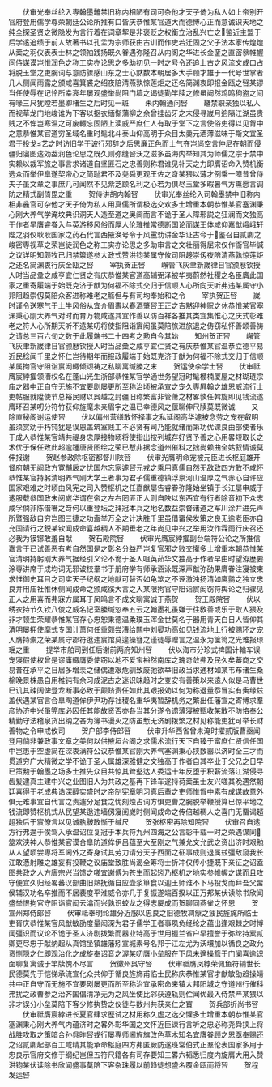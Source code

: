 <!-- { "loadSidebar": true } -->
　　伏审光奉丝纶入専翰墨鼇禁旧称内相陋有司可杂他才天子倚为私人如上帝别开官府登用儒学尊荣朝廷公论所推有口皆庆恭惟某官道大而德愽心正而意诚识天地之纯全探圣贤之微隐发为言行着在词章挈是非褒贬之权衡立治乱兴亡之鉴近主盟于后学逺追绩于前人故著书以孔孟为宗师获由古训而作史若迁固之父子法本家传煌煌从槖之羽仪表表士林之领袖践扬既久眷遇弥隆召从内阁之华进长金銮之直密叅帷幄间侍谋谟岂惟润色之称工实亦论思之多助初见一时之号令还追上古之风流文成口占将脱玉堂之吏腕词与意防骤感山东之士心黙数本朝居多大手顾才雄于一代号世掌者几人侧闻雨露之颁咸喜箕裘之绍夜陪清燕孰惊莲炬之还名简渊衷即报金瓯之唘某谬当任使辱在记怜所幸衰年屡观盛举尚阻门墙之谒徒勤竿牍之修虽阙然鸡鸣狗盗之间有喙三尺犹瞠若墨卿楮生之后时见一斑
　　朱内翰通问唘
　　鼇禁职亲独以私人而视草龙门地峻谁为下客以抠衣缅惭蒲柳之余曾挂齿牙之末侵寻嵗月逈隔江湖虽贵贱之不侔岂寒温之可废輙忘固陋上渎威严庶仁人有取于堂下之言使俗吏得以见胷中之意恭惟某官道穷圣域名重时髦北斗泰山仰高明于众目太羮元酒薄滋味于斯文宜圣君于投戈艺之时访旧学于诐行邪辞之后思亷正色而士气夺岂尚空言仲尼在朝而侵疆归寖图逺効葢润色论思之既久则弥缝唘沃之滋多虽海内举知其为师儒之宗于禁中实赖以裁军旅之事言求诸道自坚匪石之忠善则称君谁见补天之力即膺诏命入赞机衡选众而举伊臯遂契帝心之简耻君不及尧舜更观王佐之竒某猥以薄才例乘一障昔曾侍夫子虽文章之事庶几可闻然不见紫芝顾名利之心若为俱尽玉堂多暇暑气方熏愿言调防之精式副倚毘之重
　　贺侍讲胡内翰唘
　　伏审光奉丝纶入司翰墨禁中旧称内相非麄官可杂他才天子倚为私人用真儒所谓极选交欢多士增重本朝恭惟某官塞渊秉心刚大养气学淹坟典识洞天人造至道之奥阃而言不诡于圣人障邪説之狂澜而文独高于作者早膺睿眷入与英游移风俗而厚人伦雅推常德断国论而谋王体咸仰嘉猷峨峨轩陛之羽仪耿耿国家之药石代言西掖涣号令于风靁劝讲金华证古今于鉴召自贰卿之峻密専视草之荣岂徒润色之称工实亦论思之多助审言之文壮丽得屈宋仅作衙官毕諴之议详明知颇牧已归禁籞遂参大政式赞洪钧某属守攸司阻趍崇仭夜陪清燕孰惊莲炬之还名简渊衷行庆金瓯之唘
　　宰执贺正唘
　　嶰管飞灰聿新嵗律日官颁厯钦授人时当品彚之咸亨宜仁贤之有庆恭惟某官道高辅弼泽被华夷蔚然社稷之名臣膺此国家之重寄履端于始既克济于猷为何福不除式交归于信顺人心所向天听弗违某属守小邦阻趋崇仭莫陪众客进称难老之觞但与有司均奉始和之令
　　宰执贺正唘
　　嵗时谨令送寒气于土牛风俗从宜介眉夀以春酒肇唘王正之吉黙迎神贶之休恭惟某官塞渊秉心刚大养气对时而育万物咸遂其宜作善以防百祥各推其类宜集惟心之庆式彰难老之符人心所期天听不逺某叨将使指阻诣賔闳虽莫陪旅进旅退之俦窃私怀善颂善祷之请总三百六旬之数于此履端书二十四考之勲自今其始
　　知州贺正唘
　　嶰管飞灰聿新嵗律日官颁厯钦授人时当品彚之咸亨宜仁贤之有庆恭惟某官温恭立德平易近民稔闻千里之怀仁岂待期年而报政履端于始既克济于猷为何福不除式交归于信顺某属拘官守阻诣賔闳輙倾颂祷之私聊寓缄縢之末
　　贺运使李学士唘
　　伏审祗膺宸綍擢领漕权名在蓬山光生浙部恭惟某官学通世务望冠时髦楩楠厦屋之材瑚琏宗庙之器中正自守无施不宜要剧屡更所至称治顷被承宣之宠久専屛翰之雄恩威流行士吏帖服就陞使节总裕民财以呉越之封疆旧称繁富非管萧之材畧孰任斡旋即见钱流遂膺环召某叨分符竹获仰旌麾未亲眉宇之温已幸德风之偃聊伸尺牍莫既微诚
　　又除直秘阁谢运使唘
　　伏以偏州营缮敢怀择事之私延阁高华遽被念劳之宠在叡明虽须赏劝于朽钝犹是误恩盖筑室贱工不必贤有司乃能就绪而第功优课良由部使者乐于成人恭惟某官靖共禔身忠厚接物顷将使指出按列城存好贤予善之心用畧短取长之术优于保任致此超逾踵唐贤图绘之荣已慙非据念道州催科之拙尚赖曲全姑叙情诚莫伸报谢
　　贺赵参政除枢密都督川陜唘
　　伏审光膺明命宠被元臣进长枢庭雄开督府朝无阙政方寛黼扆之忧国尔忘家遽唘元戎之乘用真儒自然无敌致四方敢不咸怀恭惟某官持躬清明养气刚大学王者事为君子儒重德镇浮禀河山温厚之气赤心自许应国家艰难之时顷由风宪之司入赞枢机之任嘉猷屡告睿眷弥隆始坐镇于长江屡申威于逺服载叅国政未阅嵗华谓在帝之左右罔匪正人则自陜以东西宜有行者除音初下众志咸孚倘非陈借箸之竒何以重登坛之拜冠本兵之地名数益崇督诸道之军川涂并进先声所暨强敌自穷岂图三捷之功盍举万全之计决胜千里虽借畱侯发策之良无逾老臣亦自充国请行之鋭某钦闻成命喜越稠人不期垂老之年尚见中兴之举用汝作霖雨行庆召还必我为镆铘敢羞自献
　　贺石殿院唘
　　伏审光膺宸綍擢副台端符公论之所推信嘉言于已试善恶有考自然国是之彰名分益严岂复官邪之败交懽多士增重本朝恭惟某官清明持躬刚大养气据经引义论不诡于圣人咀英茹华文独高于作者早由时望洊歴要涂専讲席于成均词无邪诐校羣书于册府学有师承涵泳既深声猷弥劭果膺眷注寖被柬求惟御史耳目之司实天子纪纲之地献可替否如龟筮之不诬激浊扬清如鹰鹯之独立忠良并用庙社惟休侧闻成命之颁咸徯大言之入某限拘官守阻诣賔闳窃符舆论之归骤见正人之用喜而弗寐方属耳于凤鸣言不成文聊寓诚于燕贺
　　贺王殿院唘
　　伏以绣衣持节久钦八俊之威名记室縢缄忽奉五云之翰墨礼虽嫌于往敎善或乐于取人猥及非才顿生荣耀恭惟某官存心忠恕秉德温柔璞玉浑金世莫名于器用青天白日人皆仰其清明屡拥使麾式专国计萧何任重颇尝漕给闗中刘晏功高如见钱流地上行被赐环之宠入膺持橐之荣某属守郡符逖违賔馆莫遑操篲之谨徒辱赠言之温永为箧笥之光难报琼瑶之重
　　提举市舶司到任后谢前两府知州唘
　　伏以海市分珍式禆国计輶车误宠寖假使权曾是谬庸輙膺委使窃以地不爱宝裕然南库之瑰竒敛弗及民久矣蕃商之交易昔在承平之日居多增羡之储偶遭艰危驯致废弛欲举旧政当求通材如某韦布诸生桑榆晚景株愚自用椎钝有余习成泥古之迷识昧趋时之变安有善策以来逺人似是马曹世巳讥其疎阔俾登龙断事必致于颠跻责任如此其艰报効以何为称退量忝冒实有夤缘兹盖伏遇某官言合臯陶道侔伊尹功存社稷名重华夷暂辞机务之繁出任藩宣之寄博求羣彦协济中兴虽筦库必因任其能故贤否亦各当其分遂令谫薄寖被甄收某敢不防恪奉公精勤守法稽泉货出纳之吝为簿书漫灭之防虽慙无济剧拨繁之材见称能吏犹可举长财善物之令申戒攸司
　　贺户部李侍郎唘
　　伏审升华西省曾未淹时擢贰版曹亟闻登用倘非兼政事文章之美何以供掖垣台阁之求儒术流行天下自臻于富庶仁贤信任国中岂患于空虚简在深衷满符公议恭惟某官刚大养气塞渊秉心挟数器以济时全三才而贯道穷广大精微之学不诡于圣人属雄深雅健之文独高于作者自其卒业于父兄之日早已策勲于翰墨之场多士推先众目共惊其耸壑达人委运十年反堕于积薪流落江湖侵寻齿髪逮真主建中兴之业图旧人为共政之基再下锋车遂持荷槖虽士友兴嗟其晚遇然朝廷喜得于老成典诰深醇实盛时之帝制宪章明习真后軰之吏师惟胷中素有成谋故意外俱无难事宜自代言之责遽分足食之忧刻烛占词方惧吏曹之腕脱举鞭授算已惊平地之钱流即赞枢机式从民望某逖违墙仭寖阅嵗时侧闻成命之传倍越稠人之喜门无畱谒趦趄独后于賔僚言以见诚骫骳敢惭于缄尺
　　贺张枢密再除知院唘
　　伏审召自逺方行弗遑于俟驾入承温诏位复冠于本兵符九州四海之公言彰千载一时之荣遇谋同筮欢浃神人恭惟某官谟合臯防道侔伊吕蕴至大至刚之气兼允文允武之资出济时艰勉从人望顷尝専将军阃外之寄身试其劳力请分天子西面之征事成则退属兹彊敌窥我长江敢慿射雕之雄妄有投鞭之议庙堂致胜尚渴全筹将士折冲仅传小捷既下亲征之诏盍图共政之人方唐宗兴当馈之嗟宜谢傅为苍生而起矧乃枢机之地实参帷幄之谋而且攻守便宜久归经畧蕃汉部曲旧熟抚循自应壶浆箪食以迎王师谁不下马投戈而拜吾父畱侯辅汉功名卒推而不居裴度平淮威令亦几于复振遂端百揆以正万邦某伏读除书欣闻盛举恨拘官守阻诣賔闳云潝而兴孰识蛟龙之得志厦成而贺聊同燕雀之怀恩
　　贺宣州郑侍郎唘
　　伏审祗奉明纶雄分近服以忠良之旧德牧凋瘵之疲民旌旄所临士吏胥庆恭惟某官风猷敏劭度量闳深为君子儒学王者事夙负经纶之蕴出逢艰棘之时愽闻彊识而议论不诡于圣人济剧拨繁而器业特高于世用握兰省户早擅誉于弥纶持槖贰卿更尽忠于献纳起从真馆坐镇雄藩矧宣城素号名邦于江左尤为沃壤加以循良之政允资恻隠之仁即观治化之成旋奉诏音之渥某叨膺小垒服在下风未遑操篲于门阑喜逾识面聊复寓诚于竿牍愧不尽言
　　贺徽州呉守唘
　　伏审祗膺凤綍荣佩鱼符辅世长民德莫先于恺悌承流宣化众共仰于循良旌斾甫临士民称庆恭惟某官才猷敏劭趋操靖共中正自守而无施不宜要剧屡更而所至称治宜承密命来镇大邦阳城之守道州行催科弗扰之政曹参之治齐国倡清净无为之风坐使比邻获遵轨则伫闻优最入侍禁严某猥以非才误分小垒莫陪下客少修执贽之仪徒与数州共获亲仁之寳
　　贺兵部折尚书唘
　　伏审祗膺宸綍进长夏官肆求歴试之材用称久虚之选交懽多士增重本朝恭惟某官塞渊秉心刚大养气内蕴济时之畧外彰华国之文怀近臣谏行言听之忠必称尧舜挟上将战胜攻取之策暗合孙呉昨唘戎行屡専师阃旌旗改色草木知名宜膺眷顾之恩亟奉赐还之诏贰卿起部百工咸精其能承命枢庭四方弗匿厥防遂班常伯式正羣伦表国家多用于忠良示官府交修于纲纪岂但五符尺籍各有司存要知三畧六韬悉归度内旋膺大用入赞洪钧某伏读除书欣闻盛事莫陪下客杂珠履以前趋徒想盛名覆金瓯而将唘
　　贺程发运唘
